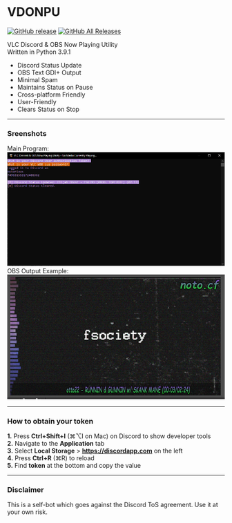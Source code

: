 # VDONPU
[![GitHub release](https://img.shields.io/github/v/release/noto-rious/VDONPU?style=plastic)](https://github.com/noto-rious/VDONPU/releases) [![GitHub All Releases](https://img.shields.io/github/downloads/noto-rious/VDONPU/total?style=plastic)](https://github.com/noto-rious/VDONPU/releases)

 VLC Discord & OBS Now Playing Utility  
 Written in Python 3.9.1 
 
 * Discord Status Update
 * OBS Text GDI+ Output
 * Minimal Spam
 * Maintains Status on Pause
 * Cross-platform Friendly
 * User-Friendly
 * Clears Status on Stop   
 
***
### Sreenshots
Main Program:
![screenshot.png](screenshot.png)
OBS Output Example:  
![example.png](example.png)

***
### How to obtain your token
**1.** Press **Ctrl+Shift+I** (⌘⌥I on Mac) on Discord to show developer tools<br/>
**2.** Navigate to the **Application** tab<br/>
**3.** Select **Local Storage** > **https://discordapp.com** on the left<br/>
**4.** Press **Ctrl+R** (⌘R) to reload<br/>
**5.** Find **token** at the bottom and copy the value<br/>
***
### Disclaimer
This is a self-bot which goes against the Discord ToS agreement. Use it at your own risk.
